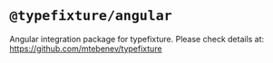 # `@typefixture/angular`

Angular integration package for typefixture.
Please check details at: https://github.com/mtebenev/typefixture

